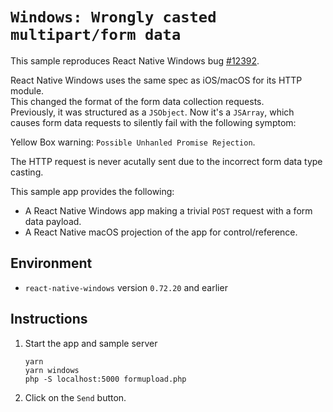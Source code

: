 # `Windows: Wrongly casted multipart/form data`

This sample reproduces React Native Windows bug [#12392](https://github.com/microsoft/react-native-windows/issues/12392).

React Native Windows uses the same spec as iOS/macOS for its HTTP module.\
This changed the format of the form data collection requests.\
Previously, it was structured as a `JSObject`. Now it's a `JSArray`, which causes form data requests to silently fail with the following symptom:

Yellow Box warning: `Possible Unhanled Promise Rejection`.

The HTTP request is never acutally sent due to the incorrect form data type casting.

This sample app provides the following:
- A React Native Windows app making a trivial `POST` request with a form data payload.
- A React Native macOS projection of the app for control/reference.

## Environment

- `react-native-windows` version `0.72.20` and earlier

## Instructions

1.  Start the app and sample server
    ```pwsh
    yarn
    yarn windows
    php -S localhost:5000 formupload.php
    ```
2.  Click on the `Send` button.
